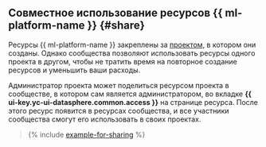 ## Совместное использование ресурсов {{ ml-platform-name }} {#share}

Ресурсы {{ ml-platform-name }} закреплены за [проектом](../../datasphere/concepts/project.md), в котором они созданы. Однако сообщества позволяют использовать ресурсы одного проекта в другом, чтобы не тратить время на повторное создание ресурсов и уменьшить ваши расходы.

Администратор проекта может поделиться ресурсом проекта в сообществе, в котором сам является администратором, во вкладке **{{ ui-key.yc-ui-datasphere.common.access }}** на странице ресурса. После этого ресурс появится в ресурсах сообщества, и все участники сообщества смогут его использовать в своих проектах. 

> {% include [example-for-sharing](../../_includes/datasphere/roles-for-sharing-example.md) %}
